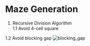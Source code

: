 # Maze Generation
1. Recursive Division Algorithm  
1.1 Avoid 4-cell square 

1.2 Avoid blocking gap
![blocking_gap](https://user-images.githubusercontent.com/48362970/94020357-6ad67880-fde5-11ea-9682-343dd222e9a1.png)




